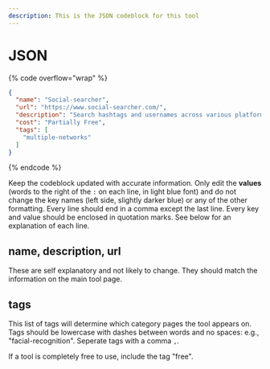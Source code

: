 ```yaml
---
description: This is the JSON codeblock for this tool
---
```


# JSON

{% code overflow="wrap" %}
```json
{
  "name": "Social-searcher",
  "url": "https://www.social-searcher.com/",
  "description": "Search hashtags and usernames across various platforms.",
  "cost": "Partially Free",
  "tags": [
    "multiple-networks"
  ]
}
```
{% endcode %}

Keep the codeblock updated with accurate information. Only edit the **values** (words to the right of the `:` on each line, in light blue font) and do not change the key names (left side, slightly darker blue) or any of the other formatting. Every line should end in a comma except the last line. Every key and value should be enclosed in quotation marks. See below for an explanation of each line.&#x20;

## name, description, url

These are self explanatory and not likely to change. They should match the information on the main tool page.

## tags

This list of tags will determine which category pages the tool appears on. Tags should be lowercase with dashes between words and no spaces: e.g., "facial-recognition". Seperate tags with a comma `,`.

If a tool is completely free to use, include the tag "free".

